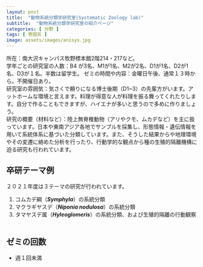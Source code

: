 ```yaml
---
layout: post
title:  "動物系統分類学研究室(Systematic Zoology lab)"
subtitle:  "動物系統分類学研究室の紹介ページ"
categories: [ 分野 ]
tags: [ 雰囲気 ]
image: assets/images/anisys.jpg
---
```


所在：南大沢キャンパス牧野標本館2階214・217など。  
学年ごとの研究室の人数：B4 が3名、M1が1名、M2が2名、D1が1名、D2が1名、D3が１名。半数は留学生。
ゼミの時間や内容：金曜日午後、通常１３時から。不開催日あり。  
研究室の雰囲気：気さくで頼りになる博士後期（D1~3）の先輩方がいます。アットホームな環境と言えます。料理が得意な人が料理を振る舞ってくれたりします。自分で作ることもできますが、ハイエナが多いと思うので多めに作りましょう。  
研究の概要（材料など）：陸上無脊椎動物（アリやクモ、ムカデなど）を主に扱っています。日本や東南アジア各地でサンプルを採集し、形態情報・遺伝情報を用いて系統体系に基づいた分類しています。また、そうした結果からや地理環境やその変遷に絡めた分析を行ったり、行動学的な観点から種の生殖的隔離機構に迫る研究も行われています。

## 卒研テーマ例
２０２１年度は３テーマの研究が行われています。
1. コムカデ綱（***Symphyla***）の系統分類
1. マクラギヤスデ（***Niponia nodulosa***）の系統分類
1. タマヤスデ属（***Hyleoglomeris***）の系統分類、および生殖的隔離の行動観察
<br /><br />
   
## ゼミの回数
- 週１回未満
<br /><br />
